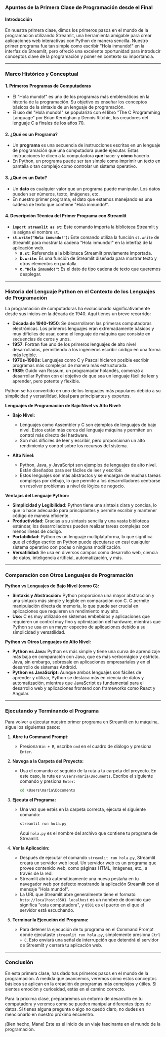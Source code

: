 ### Apuntes de la Primera Clase de Programación desde el Final

#### Introducción
En nuestra primera clase, dimos los primeros pasos en el mundo de la programación utilizando Streamlit, una herramienta amigable para crear aplicaciones web interactivas con Python de manera sencilla. Nuestro primer programa fue tan simple como escribir "Hola inmundo!" en la interfaz de Streamlit, pero ofreció una excelente oportunidad para introducir conceptos clave de la programación y poner en contexto su importancia.

---

### Marco Histórico y Conceptual

#### 1. Primeros Programas de Computadoras
- El "Hola mundo!" es uno de los programas más emblemáticos en la historia de la programación. Su objetivo es enseñar los conceptos básicos de la sintaxis de un lenguaje de programación.
- El uso del "Hola mundo!" se popularizó con el libro "The C Programming Language" por Brian Kernighan y Dennis Ritchie, los creadores del lenguaje C a finales de los años 70.

#### 2. ¿Qué es un Programa?
- Un **programa** es una secuencia de instrucciones escritas en un lenguaje de programación que una computadora puede ejecutar. Estas instrucciones le dicen a la computadora **qué** hacer y **cómo** hacerlo.
- En Python, un programa puede ser tan simple como imprimir un texto en pantalla o tan complejo como controlar un sistema operativo.

#### 3. ¿Qué es un Dato?
- Un **dato** es cualquier valor que un programa puede manipular. Los datos pueden ser números, texto, imágenes, etc.
- En nuestro primer programa, el dato que estamos manejando es una cadena de texto que contiene "Hola inmundo!".

#### 4. Descripción Técnica del Primer Programa con Streamlit
- **`import streamlit as st`:** Este comando importa la biblioteca Streamlit y le asigna el nombre `st`.
- **`st.write("Hola inmundo!")`:** Este comando utiliza la función `st.write` de Streamlit para mostrar la cadena "Hola inmundo!" en la interfaz de la aplicación web.
  - **a. `st`:** Referencia a la biblioteca Streamlit previamente importada.
  - **b. `write`:** Es una función de Streamlit diseñada para mostrar texto y otros elementos en pantalla.
  - **c. `"Hola inmundo!"`:** Es el dato de tipo cadena de texto que queremos desplegar.

---

### Historia del Lenguaje Python en el Contexto de los Lenguajes de Programación

La programación de computadoras ha evolucionado significativamente desde sus inicios en la década de 1940. Aquí tienes un breve recorrido:

- **Década de 1940-1950**: Se desarrollaron las primeras computadoras electrónicas. Los primeros lenguajes eran extremadamente básicos y muy difíciles de usar, como el lenguaje de máquina que consiste en secuencias de ceros y unos.
- **1957**: Fortran fue uno de los primeros lenguajes de alto nivel desarrollados, permitiendo a los ingenieros escribir código en una forma más legible.
- **1970s-1980s**: Lenguajes como C y Pascal hicieron posible escribir programas más complejos de manera más estructurada.
- **1989**: Guido van Rossum, un programador holandés, comenzó a desarrollar Python con el objetivo de que sea un lenguaje fácil de leer y aprender, pero potente y flexible.

Python se ha convertido en uno de los lenguajes más populares debido a su simplicidad y versatilidad, ideal para principiantes y expertos.

**Lenguajes de Programación de Bajo Nivel vs Alto Nivel:**
- **Bajo Nivel:**
  - Lenguajes como Assembler y C son ejemplos de lenguajes de bajo nivel. Estos están más cerca del lenguaje máquina y permiten un control más directo del hardware.
  - Son más difíciles de leer y escribir, pero proporcionan un alto rendimiento y control sobre los recursos del sistema.
  
- **Alto Nivel:**
  - Python, Java, y JavaScript son ejemplos de lenguajes de alto nivel. Están diseñados para ser fáciles de leer y escribir.
  - Estos lenguajes son más abstractos y se encargan de muchas tareas complejas por debajo, lo que permite a los desarrolladores centrarse en resolver problemas a nivel de lógica de negocio.
  
**Ventajas del Lenguaje Python:**
- **Simplicidad y Legibilidad:** Python tiene una sintaxis clara y concisa, lo que lo hace adecuado para principiantes y permite escribir y mantener código de manera eficiente.
- **Productividad:** Gracias a su sintaxis sencilla y una vasta biblioteca estándar, los desarrolladores pueden realizar tareas complejas con menos líneas de código.
- **Portabilidad:** Python es un lenguaje multiplataforma, lo que significa que el código escrito en Python puede ejecutarse en casi cualquier sistema operativo con pocas o ninguna modificación.
- **Versatilidad:** Se usa en diversos campos como desarrollo web, ciencia de datos, inteligencia artificial, automatización, y más.

---

### Comparación con Otros Lenguajes de Programación

**Python vs Lenguajes de Bajo Nivel (como C):**
- **Sintaxis y Abstracción:** Python proporciona una mayor abstracción y una sintaxis más simple y legible en comparación con C. C permite manipulación directa de memoria, lo que puede ser crucial en aplicaciones que requieren un rendimiento muy alto.
- **Uso:** C es muy utilizado en sistemas embebidos y aplicaciones que requieren un control muy fino y optimización del hardware, mientras que Python se usa en un mayor espectro de aplicaciones debido a su simplicidad y versatilidad.

**Python vs Otros Lenguajes de Alto Nivel:**
- **Python vs Java:** Python es más simple y tiene una curva de aprendizaje más baja en comparación con Java, que es más verborrágico y estricto. Java, sin embargo, sobresale en aplicaciones empresariales y en el desarrollo de sistemas Android.
- **Python vs JavaScript:** Aunque ambos lenguajes son fáciles de aprender y utilizar, Python se destaca más en ciencia de datos y automatización, mientras que JavaScript es fundamental para el desarrollo web y aplicaciones frontend con frameworks como React y Angular.

---

### Ejecutando y Terminando el Programa

Para volver a ejecutar nuestro primer programa en Streamlit en tu máquina, sigue los siguientes pasos:

1. **Abre tu Command Prompt:**
   - Presiona `Win + R`, escribe `cmd` en el cuadro de diálogo y presiona `Enter`.

2. **Navega a la Carpeta del Proyecto:**
   - Usa el comando `cd` seguido de la ruta a tu carpeta del proyecto. En este caso, la ruta es `\Users\maria\Documents`. Escribe el siguiente comando y presiona `Enter`:
     ```cmd
     cd \Users\maria\Documents
     ```

3. **Ejecuta el Programa:**
   - Una vez que estés en la carpeta correcta, ejecuta el siguiente comando:
     ```cmd
     streamlit run hola.py
     ```
     Aquí `hola.py` es el nombre del archivo que contiene tu programa de Streamlit.

4. **Ver la Aplicación:**
   - Después de ejecutar el comando `streamlit run hola.py`, Streamlit creará un servidor web local. Un servidor web es un programa que provee contenido web, como páginas HTML, imágenes, etc., a través de la red.
   - Streamlit abrirá automáticamente una nueva pestaña en tu navegador web por defecto mostrando la aplicación Streamlit con el mensaje "Hola mundo!".
   - La URL que Streamlit abre generalmente tiene el formato `http://localhost:8501`. `localhost` es un nombre de dominio que significa "esta computadora", y `8501` es el puerto en el que el servidor está escuchando.

5. **Terminar la Ejecución del Programa:**
   - Para detener la ejecución de tu programa en el Command Prompt donde ejecutaste `streamlit run hola.py`, simplemente presiona `Ctrl + C`. Esto enviará una señal de interrupción que detendrá el servidor de Streamlit y cerrará tu aplicación web.

---

### Conclusión

En esta primera clase, has dado tus primeros pasos en el mundo de la programación. A medida que avancemos, veremos cómo estos conceptos básicos se aplican en la creación de programas más complejos y útiles. Si sientes emoción y curiosidad, estás en el camino correcto.

Para la próxima clase, prepararemos un entorno de desarrollo en tu computadora y veremos cómo se pueden manipular diferentes tipos de datos. Si tienes alguna pregunta o algo no quedó claro, no dudes en mencionarlo en nuestro próximo encuentro.

¡Bien hecho, Mane! Este es el inicio de un viaje fascinante en el mundo de la programación.

